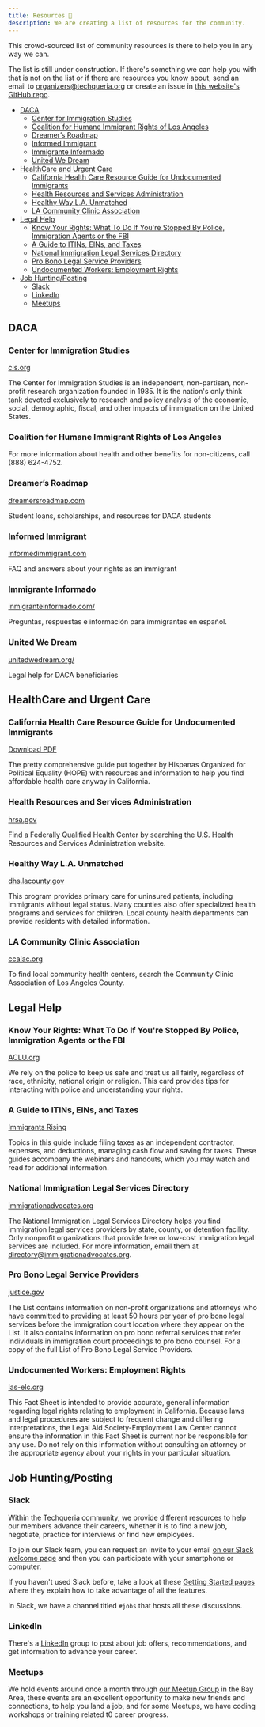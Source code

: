 ```yaml
---
title: Resources 📌️
description: We are creating a list of resources for the community.
---
```


This crowd-sourced list of community resources is there to help you in any way we can.

The list is still under construction. If there's something we can help you with that is not on the list or if there are resources you know about, send an email to [organizers@techqueria.org](mailto:organizers@techqueria.org) or create an issue in [this website's GitHub repo](https://github.com/techqueria/site/issues).

<!-- TOC -->

* [DACA](#daca)
  * [Center for Immigration Studies](#center-for-immigration-studies)
  * [Coalition for Humane Immigrant Rights of Los Angeles](#coalition-for-humane-immigrant-rights-of-los-angeles)
  * [Dreamer’s Roadmap](#dreamers-roadmap)
  * [Informed Immigrant](#informed-immigrant)
  * [Immigrante Informado](#immigrante-informado)
  * [United We Dream](#united-we-dream)
* [HealthCare and Urgent Care](#healthcare-and-urgent-care)
  * [California Health Care Resource Guide for Undocumented Immigrants](#california-health-care-resource-guide-for-undocumented-immigrants)
  * [Health Resources and Services Administration](#health-resources-and-services-administration)
  * [Healthy Way L.A. Unmatched](#healthy-way-la-unmatched)
  * [LA Community Clinic Association](#la-community-clinic-association)
* [Legal Help](#legal-help)
  * [Know Your Rights: What To Do If You're Stopped By Police, Immigration Agents or the FBI](#know-your-rights-what-to-do-if-youre-stopped-by-police-immigration-agents-or-the-fbi)
  * [A Guide to ITINs, EINs, and Taxes](#a-guide-to-itins-eins-and-taxes)
  * [National Immigration Legal Services Directory](#national-immigration-legal-services-directory)
  * [Pro Bono Legal Service Providers](#pro-bono-legal-service-providers)
  * [Undocumented Workers: Employment Rights](#undocumented-workers-employment-rights)
* [Job Hunting/Posting](#job-huntingposting)
  * [Slack](#slack)
  * [LinkedIn](#linkedin)
  * [Meetups](#meetups)

<!-- /TOC -->

## DACA

### Center for Immigration Studies

[cis.org](http://cis.org/)

The Center for Immigration Studies is an independent, non-partisan, non-profit research organization founded in 1985. It is the nation's only think tank devoted exclusively to research and policy analysis of the economic, social, demographic, fiscal, and other impacts of immigration on the United States.

### Coalition for Humane Immigrant Rights of Los Angeles

For more information about health and other benefits for non-citizens, call (888) 624-4752.

### Dreamer’s Roadmap

[dreamersroadmap.com](http://www.dreamersroadmap.com/)

Student loans, scholarships, and resources for DACA students

### Informed Immigrant

[informedimmigrant.com](https://www.informedimmigrant.com/)

FAQ and answers about your rights as an immigrant

### Immigrante Informado

[inmigranteinformado.com/](https://www.inmigranteinformado.com/)

Preguntas, respuestas e información para immigrantes en español.

### United We Dream

[unitedwedream.org/](http://unitedwedream.org/)

Legal help for DACA beneficiaries

## HealthCare and Urgent Care

### California Health Care Resource Guide for Undocumented Immigrants

[Download PDF](/pdf/HEALTHCARE_RESOURCE_GUIDE_HOPE-FINAL_OCTOBER_28.PDF)

The pretty comprehensive guide put together by Hispanas Organized for Political Equality (HOPE) with resources and information to help you find affordable health care anyway in California.

### Health Resources and Services Administration

[hrsa.gov](http://findahealthcenter.hrsa.gov/)

Find a Federally Qualified Health Center by searching the U.S. Health Resources and Services Administration website.

### Healthy Way L.A. Unmatched

[dhs.lacounty.gov](http://dhs.lacounty.gov/wps/portal/dhs)

This program provides primary care for uninsured patients, including immigrants without legal status. Many counties also offer specialized health programs and services for children. Local county health departments can provide residents with detailed information.

### LA Community Clinic Association

[ccalac.org](http://www.ccalac.org)

To find local community health centers, search the Community Clinic Association of Los Angeles County.

## Legal Help

### Know Your Rights: What To Do If You're Stopped By Police, Immigration Agents or the FBI

[ACLU.org](https://www.aclu.org/know-your-rights/what-do-if-youre-stopped-police-immigration-agents-or-fbi)

We rely on the police to keep us safe and treat us all fairly, regardless of race, ethnicity, national origin or religion. This card provides tips for interacting with police and understanding your rights.

### A Guide to ITINs, EINs, and Taxes

[Immigrants Rising](https://immigrantsrising.org/wp-content/uploads/2017/08/Immigrants-Rising-ITINs-EINs-Taxes-Guide.pdf)

Topics in this guide include filing taxes as an independent contractor, expenses, and deductions, managing cash flow and saving for taxes. These guides accompany the webinars and handouts, which you may watch and read for additional information.

### National Immigration Legal Services Directory

[immigrationadvocates.org](https://www.immigrationadvocates.org/nonprofit/legaldirectory/)

The National Immigration Legal Services Directory helps you find immigration legal services providers by state, county, or detention facility. Only nonprofit organizations that provide free or low-cost immigration legal services are included. For more information, email them at directory@immigrationadvocates.org.

### Pro Bono Legal Service Providers

[justice.gov](https://www.justice.gov/eoir/list-pro-bono-legal-service-providers-map)

The List contains information on non-profit organizations and attorneys who have committed to providing at least 50 hours per year of pro bono legal services before the immigration court location where they appear on the List. It also contains information on pro bono referral services that refer individuals in immigration court proceedings to pro bono counsel. For a copy of the full List of Pro Bono Legal Service Providers.

### Undocumented Workers: Employment Rights

[las-elc.org](http://las-elc.org/fact-sheets/undocumented-workers-employment-rights)

This Fact Sheet is intended to provide accurate, general information regarding legal rights relating to employment in California. Because laws and legal procedures are subject to frequent change and differing interpretations, the Legal Aid Society-Employment Law Center cannot ensure the information in this Fact Sheet is current nor be responsible for any use. Do not rely on this information without consulting an attorney or the appropriate agency about your rights in your particular situation.

## Job Hunting/Posting

### Slack

Within the Techqueria community, we provide different resources to help our members advance their careers, whether it is to find a new job, negotiate, practice for interviews or find new employees.

To join our Slack team, you can request an invite to your email [on our Slack welcome page](/slack/) and then you can participate with your smartphone or computer.

If you haven't used Slack before, take a look at these [Getting Started pages](https://get.slack.help/hc/en-us/articles/218080037-Getting-started-for-new-users) where they explain how to take advantage of all the features.

In Slack, we have a channel titled `#jobs` that hosts all these discussions.

### LinkedIn

There's a [LinkedIn](https://www.linkedin.com/groups/13500636) group to post about job offers, recommendations, and get information to advance your career.

### Meetups

We hold events around once a month through [our Meetup Group](https://www.meetup.com/techqueria/) in the Bay Area, these events are an excellent opportunity to make new friends and connections, to help you land a job, and for some Meetups, we have coding workshops or training related t0 career progress.
